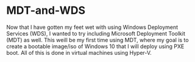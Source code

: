 # MDT-and-WDS

Now that I have gotten my feet wet with using Windows Deployment Services (WDS), I wanted to try including Microsoft Deployment Toolkit (MDT) as well. This weill be my first time using MDT, where my goal is to create a bootable image/iso of Windows 10 that I will deploy using PXE boot. All of this is done in virtual machines using Hyper-V.
